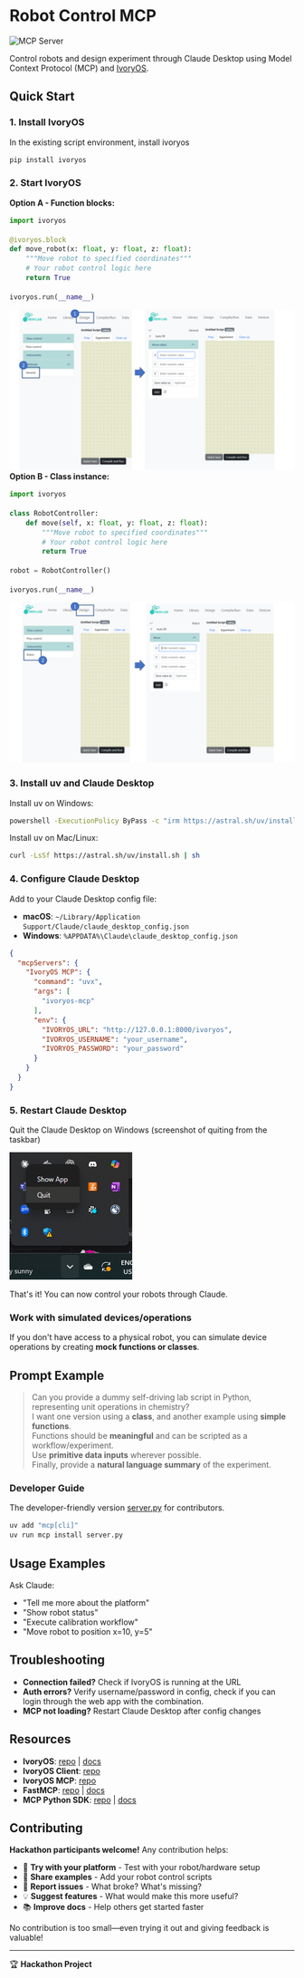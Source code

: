 # Robot Control MCP

![MCP Server](https://badge.mcpx.dev?type=server 'MCP Server')

Control robots and design experiment through Claude Desktop using Model Context Protocol (MCP) and [IvoryOS](https://github.com/AccelerationConsortium/ivoryOS).

## Quick Start

### 1. Install IvoryOS
In the existing script environment, install ivoryos
```bash
pip install ivoryos
```


### 2. Start IvoryOS
**Option A - Function blocks:**
```python
import ivoryos

@ivoryos.block
def move_robot(x: float, y: float, z: float):
    """Move robot to specified coordinates"""
    # Your robot control logic here
    return True

ivoryos.run(__name__)
```
![Slide1.PNG](docs/block_ui.png)
**Option B - Class instance:**
```python
import ivoryos

class RobotController:
    def move(self, x: float, y: float, z: float):
        """Move robot to specified coordinates"""
        # Your robot control logic here
        return True

robot = RobotController()

ivoryos.run(__name__)
```
![Slide2.PNG](docs/class_ui.png)
### 3. Install uv and Claude Desktop
Install uv on Windows: 
```bash
powershell -ExecutionPolicy ByPass -c "irm https://astral.sh/uv/install.ps1 | iex"
```
Install uv on Mac/Linux:
```bash
curl -LsSf https://astral.sh/uv/install.sh | sh
```

### 4. Configure Claude Desktop

Add to your Claude Desktop config file:
- **macOS**: `~/Library/Application Support/Claude/claude_desktop_config.json`  
- **Windows**: `%APPDATA%\Claude\claude_desktop_config.json`

```json
{
  "mcpServers": {
    "IvoryOS MCP": {
      "command": "uvx",
      "args": [
        "ivoryos-mcp"
      ],
      "env": {
        "IVORYOS_URL": "http://127.0.0.1:8000/ivoryos",
        "IVORYOS_USERNAME": "your_username",
        "IVORYOS_PASSWORD": "your_password"
      }
    }
  }
}
```

### 5. Restart Claude Desktop
Quit the Claude Desktop on Windows (screenshot of quiting from the taskbar)

![img.png](docs/quit_claude_screenshot.png)

That's it! You can now control your robots through Claude.

### Work with simulated devices/operations
If you don't have access to a physical robot, you can simulate device operations by creating **mock functions or classes**.

## Prompt Example

> Can you provide a dummy self-driving lab script in Python, representing unit operations in chemistry?  
> I want one version using a **class**, and another example using **simple functions**.  
> Functions should be **meaningful** and can be scripted as a workflow/experiment.  
> Use **primitive data inputs** wherever possible.  
> Finally, provide a **natural language summary** of the experiment.  

### Developer Guide
The developer-friendly version [server.py](server.py) for contributors.
```bash
uv add "mcp[cli]"
uv run mcp install server.py
```

## Usage Examples

Ask Claude:
- "Tell me more about the platform"
- "Show robot status"
- "Execute calibration workflow" 
- "Move robot to position x=10, y=5"

## Troubleshooting

- **Connection failed?** Check if IvoryOS is running at the URL
- **Auth errors?** Verify username/password in config, check if you can login through the web app with the combination.
- **MCP not loading?** Restart Claude Desktop after config changes


## Resources
- **IvoryOS**: [repo](https://github.com/AccelerationConsortium/ivoryOS) | [docs](https://ivoryos.readthedocs.io/en/latest/)
- **IvoryOS Client**: [repo](https://github.com/ivoryzh/ivoryOS-client)
- **IvoryOS MCP**: [repo](https://github.com/AccelerationConsortium/ivoryOS-mcp) 
- **FastMCP**: [repo](https://github.com/jlowin/fastmcp) | [docs](https://gofastmcp.com/)
- **MCP Python SDK**: [repo](https://github.com/modelcontextprotocol/python-sdk) | [docs](https://modelcontextprotocol.io/docs/tools/python-sdk)

## Contributing

**Hackathon participants welcome!** Any contribution helps:

- 🤖 **Try with your platform** - Test with your robot/hardware setup
- 📝 **Share examples** - Add your robot control scripts  
- 🐛 **Report issues** - What broke? What's missing?
- 💡 **Suggest features** - What would make this more useful?
- 📚 **Improve docs** - Help others get started faster

No contribution is too small—even trying it out and giving feedback is valuable!

---

🏆 **Hackathon Project** 
